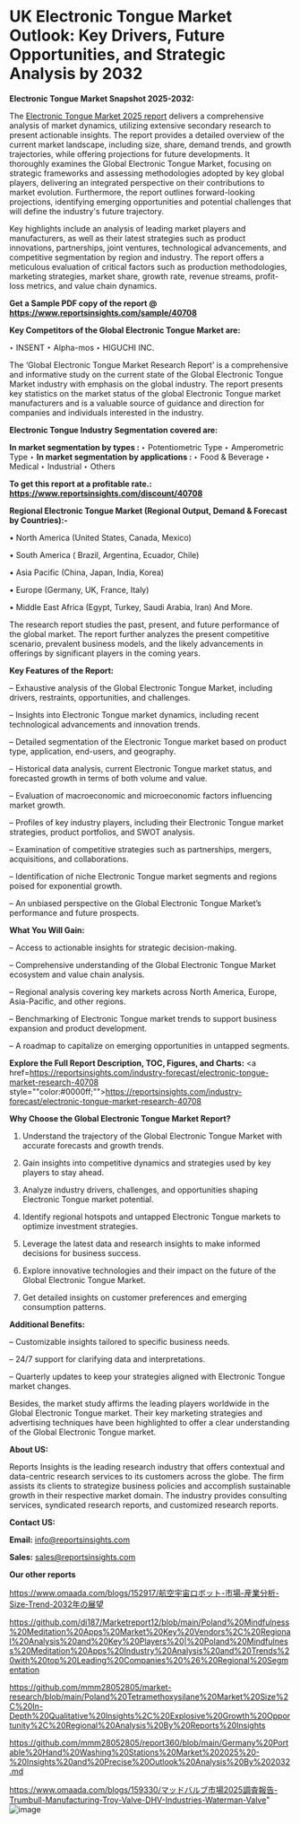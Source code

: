 # UK Electronic Tongue Market Outlook: Key Drivers, Future Opportunities, and Strategic Analysis by 2032

<strong>Electronic Tongue Market Snapshot 2025-2032:</strong>

The <a href=https://www.reportsinsights.com/sample/40708>Electronic Tongue Market 2025 report</a> delivers a comprehensive analysis of market dynamics, utilizing extensive secondary research to present actionable insights. The report provides a detailed overview of the current market landscape, including size, share, demand trends, and growth trajectories, while offering projections for future developments. It thoroughly examines the Global Electronic Tongue Market, focusing on strategic frameworks and assessing methodologies adopted by key global players, delivering an integrated perspective on their contributions to market evolution. Furthermore, the report outlines forward-looking projections, identifying emerging opportunities and potential challenges that will define the industry's future trajectory.

Key highlights include an analysis of leading market players and manufacturers, as well as their latest strategies such as product innovations, partnerships, joint ventures, technological advancements, and competitive segmentation by region and industry. The report offers a meticulous evaluation of critical factors such as production methodologies, marketing strategies, market share, growth rate, revenue streams, profit-loss metrics, and value chain dynamics.

<strong>Get a Sample PDF copy of the report @ <a href=https://www.reportsinsights.com/sample/40708 style=color:#0000ff;>https://www.reportsinsights.com/sample/40708</a></strong>

<strong>Key Competitors of the Global Electronic Tongue Market are:</strong>

‣ INSENT
‣ Alpha-mos
‣ HIGUCHI INC.

The ‘Global Electronic Tongue Market Research Report’ is a comprehensive and informative study on the current state of the Global Electronic Tongue Market industry with emphasis on the global industry. The report presents key statistics on the market status of the global Electronic Tongue market manufacturers and is a valuable source of guidance and direction for companies and individuals interested in the industry.

<strong>Electronic Tongue Industry Segmentation covered are:</strong>

<strong>In market segmentation by types : </strong>
‣ Potentiometric Type
‣ Amperometric Type
‣ 
<strong>In market segmentation by applications : </strong>
‣ Food & Beverage
‣ Medical
‣ Industrial
‣ Others

<strong>To get this report at a profitable rate.: <a href=https://www.reportsinsights.com/discount/40708 style=color:#0000ff;>https://www.reportsinsights.com/discount/40708</a></strong>

<strong>Regional Electronic Tongue Market (Regional Output, Demand &amp; Forecast by Countries):-</strong>

• North America (United States, Canada, Mexico)

• South America ( Brazil, Argentina, Ecuador, Chile)

• Asia Pacific (China, Japan, India, Korea)

• Europe (Germany, UK, France, Italy)

• Middle East Africa (Egypt, Turkey, Saudi Arabia, Iran) And More.

The research report studies the past, present, and future performance of the global market. The report further analyzes the present competitive scenario, prevalent business models, and the likely advancements in offerings by significant players in the coming years.

<strong>Key Features of the Report:</strong>

– Exhaustive analysis of the Global Electronic Tongue Market, including drivers, restraints, opportunities, and challenges.

– Insights into Electronic Tongue market dynamics, including recent technological advancements and innovation trends.

– Detailed segmentation of the Electronic Tongue market based on product type, application, end-users, and geography.

– Historical data analysis, current Electronic Tongue market status, and forecasted growth in terms of both volume and value.

– Evaluation of macroeconomic and microeconomic factors influencing market growth.

– Profiles of key industry players, including their Electronic Tongue market strategies, product portfolios, and SWOT analysis.

– Examination of competitive strategies such as partnerships, mergers, acquisitions, and collaborations.

– Identification of niche Electronic Tongue market segments and regions poised for exponential growth.

– An unbiased perspective on the Global Electronic Tongue Market’s performance and future prospects.

<strong>What You Will Gain:</strong>

– Access to actionable insights for strategic decision-making.

– Comprehensive understanding of the Global Electronic Tongue Market ecosystem and value chain analysis.

– Regional analysis covering key markets across North America, Europe, Asia-Pacific, and other regions.

– Benchmarking of Electronic Tongue market trends to support business expansion and product development.

– A roadmap to capitalize on emerging opportunities in untapped segments.

<strong>Explore the Full Report Description, TOC, Figures, and Charts:</strong>
<a href=https://reportsinsights.com/industry-forecast/electronic-tongue-market-research-40708 style=""color:#0000ff;"">https://reportsinsights.com/industry-forecast/electronic-tongue-market-research-40708</a>

<strong>Why Choose the Global Electronic Tongue Market Report?</strong>

1. Understand the trajectory of the Global Electronic Tongue Market with accurate forecasts and growth trends.

2. Gain insights into competitive dynamics and strategies used by key players to stay ahead.

3. Analyze industry drivers, challenges, and opportunities shaping Electronic Tongue market potential.

4. Identify regional hotspots and untapped Electronic Tongue markets to optimize investment strategies.

5. Leverage the latest data and research insights to make informed decisions for business success.

6. Explore innovative technologies and their impact on the future of the Global Electronic Tongue Market.

7. Get detailed insights on customer preferences and emerging consumption patterns.

<strong>Additional Benefits:</strong>

– Customizable insights tailored to specific business needs.

– 24/7 support for clarifying data and interpretations.

– Quarterly updates to keep your strategies aligned with Electronic Tongue market changes.

Besides, the market study affirms the leading players worldwide in the Global Electronic Tongue market. Their key marketing strategies and advertising techniques have been highlighted to offer a clear understanding of the Global Electronic Tongue market.

<strong><strong>About US</strong>:</strong>

Reports Insights is the leading research industry that offers contextual and data-centric research services to its customers across the globe. The firm assists its clients to strategize business policies and accomplish sustainable growth in their respective market domain. The industry provides consulting services, syndicated research reports, and customized research reports.

<strong>Contact US:</strong>

<p class=><b>Email:</b> <a href=mailto:info@reportsinsights.com>info@reportsinsights.com</a></p>
<p class=><b>Sales:</b> <a href=mailto:sales@reportsinsights.com>sales@reportsinsights.com</a></p>

<strong>Our other reports</strong>

<a href=https://www.omaada.com/blogs/152917/航空宇宙ロボット-市場-産業分析-Size-Trend-2032年の展望>https://www.omaada.com/blogs/152917/航空宇宙ロボット-市場-産業分析-Size-Trend-2032年の展望</a>

<a href=https://github.com/di187/Marketreport12/blob/main/Poland%20Mindfulness%20Meditation%20Apps%20Market%20Key%20Vendors%2C%20Regional%20Analysis%20and%20Key%20Players%20|%20Poland%20Mindfulness%20Meditation%20Apps%20Industry%20Analysis%20and%20Trends%20with%20top%20Leading%20Companies%20%26%20Regional%20Segmentation>https://github.com/di187/Marketreport12/blob/main/Poland%20Mindfulness%20Meditation%20Apps%20Market%20Key%20Vendors%2C%20Regional%20Analysis%20and%20Key%20Players%20|%20Poland%20Mindfulness%20Meditation%20Apps%20Industry%20Analysis%20and%20Trends%20with%20top%20Leading%20Companies%20%26%20Regional%20Segmentation</a>

<a href=https://github.com/mmm28052805/market-research/blob/main/Poland%20Tetramethoxysilane%20Market%20Size%2C%20In-Depth%20Qualitative%20Insights%2C%20Explosive%20Growth%20Opportunity%2C%20Regional%20Analysis%20By%20Reports%20Insights>https://github.com/mmm28052805/market-research/blob/main/Poland%20Tetramethoxysilane%20Market%20Size%2C%20In-Depth%20Qualitative%20Insights%2C%20Explosive%20Growth%20Opportunity%2C%20Regional%20Analysis%20By%20Reports%20Insights</a>

<a href=https://github.com/mmm28052805/report360/blob/main/Germany%20Portable%20Hand%20Washing%20Stations%20Market%202025%20-%20Insights%20and%20Precise%20Outlook%20Analysis%20By%202032.md>https://github.com/mmm28052805/report360/blob/main/Germany%20Portable%20Hand%20Washing%20Stations%20Market%202025%20-%20Insights%20and%20Precise%20Outlook%20Analysis%20By%202032.md</a>

<a href=https://www.omaada.com/blogs/159330/マッドバルブ市場2025調査報告-Trumbull-Manufacturing-Troy-Valve-DHV-Industries-Waterman-Valve>https://www.omaada.com/blogs/159330/マッドバルブ市場2025調査報告-Trumbull-Manufacturing-Troy-Valve-DHV-Industries-Waterman-Valve</a>"
![image](https://github.com/user-attachments/assets/3106f24c-0560-4486-9646-6971fe1cfae5)
